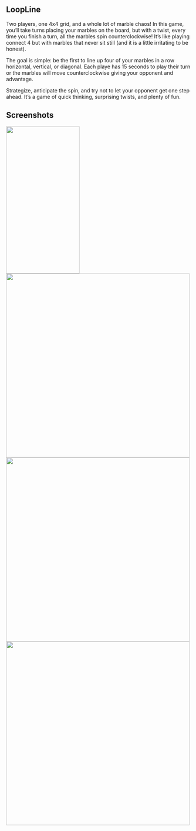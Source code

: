 ## LoopLine

Two players, one 4x4 grid, and a whole lot of marble chaos! In this game, you’ll take turns placing your marbles on the board, but with a twist, every time you finish a turn, all the marbles spin counterclockwise! It’s like playing connect 4 but with marbles that never sit still (and it is a little irritating to be honest).

The goal is simple: be the first to line up four of your marbles in a row horizontal, vertical, or diagonal. Each playe has 15 seconds to play their turn or the marbles will move counterclockwise giving your opponent and advantage.

Strategize, anticipate the spin, and try not to let your opponent get one step ahead. It’s a game of quick thinking, surprising twists, and plenty of fun.
## Screenshots

<img src="https://github.com/user-attachments/assets/259a4868-c709-4b58-8b2d-8c06c147e29a" width="200" height="400">
<img src="https://github.com/user-attachments/assets/83414fc0-a92a-41c2-82ee-167a002504f3" width="500" height="500">
<img src="https://github.com/user-attachments/assets/cb8b1f64-c3ed-43e4-acc9-2a6e249a4ff7" width="500" height="500">
<img src="https://github.com/user-attachments/assets/c080ae20-c5f5-4332-aaa0-e087b12621a0" width="500" height="500">

